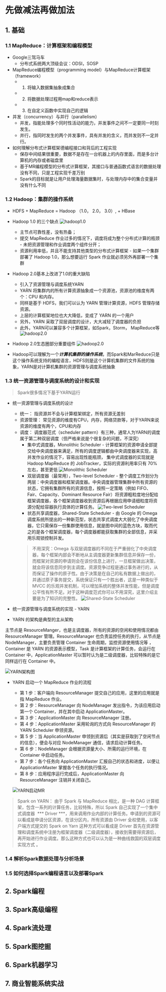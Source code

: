 # 先做减法再做加法
## 1. 基础
### 1.1 MapReduce：计算框架和编程模型
* Google三驾马车
    * 分布式系统两大顶级会议：ODSI，SOSP
* MapReduce编程模型（programming model）与MapReduce计算框架（framework）
    * 1. 将输入数据集抽象成集合
    * 2. 将数据处理过程用map和reduce表示
    * 3. 在自定义函数中实现自己的逻辑
* 并发（concurrency）与并行（parallelism）
    * 并发，指能处理多个同时性活动的能力，并发事件之间不一定要同一时刻发生。
    * 并行，指同时发生的两个并发事件，具有并发的含义，而并发则不一定并行。
* 如何理解分布式计算框架德编程接口和背后的工程实现
    * 保存中间结果很重要，数据不是存在一台机器上的内存里面，而是多台计算机的内存或者磁盘里
    * 基于MR编程模型的分布式计算框架，其接口与普通函数式语言的数据处理没有不同，只是工程实现千差万别
    * Spark的目标就是让用户处理海量数据集时，与处理内存中的集合变量并没有什么不同

### 1.2 Hadoop：集群的操作系统
* HDFS + MapReduce = Hadoop （1.0， 2.0， 3.0）, + HBase
* Hadoop 1.0 的三个缺点
    ![hadoop1.0](/imanges/spark/hadoop_1.0.png)
    * 主节点可靠性差，没有热备；
    * 提交 MapReduce 作业过多的情况下，调度将成为整个分布式计算的瓶颈 - 未把资源管理和作业调度两个组件分开；
    * 资源利用率低，并且不能支持其他类型的分布式计算框架 - 如果一个集群部署了 Hadoop 1.0，那么想要运行 Spark 作业就必须另外再部署一个集群

* Hadoop 2.0基本上改进了1.0的重大缺陷
    * 引入了资源管理与调度系统YARN
    * YARN 将集群内的所有计算资源抽象成一个资源池，资源池的维度有两个：CPU 和内存。
    * 同样是基于 HDFS，我们可以认为 YARN 管理计算资源，HDFS 管理存储资源。
    * 上层的计算框架地位也大大降低，变成了 YARN 的一个用户
    * 另外，YARN 采取了双层调度的设计，大大减轻了调度器的负担
    * 此外，YARN可以兼容多个计算框架，如Spark，Storm， MapReduce等
    ![hadoop2.0](/imanges/spark/hadoop_2.0.png)

* Hadoop 2.0生态圈部分重要组件
![hadoop2.0](/imanges/spark/hadoop_2.0_eco.png)

* Hadoop可以理解为一个***计算机集群的操作系统***，而Spark和MarReduce只是这个操作系统支持的编程语言，HDFS则是这个计算机集群的文件系统的抽象，YARN是对计算机集群的资源管理与调度系统抽象

### 1.3 统一资源管理与调度系统的设计和实现
> Spark很多情况下基于YARN运行

* 统一资源管理与调度系统的设计
    * 统一： 指资源并不会与计算框架绑定，所有资源无差别
    * 资源管理： 常见资源的维度有CPU，内存，网络贷款等，对于YARN来说资源的维度有两个，CPU和内存
    * 调度： 调度器范式（scheduler pattern）有三种，通常人为YARN的调度属于第二种双层调度（但严格来说是个很复杂的问题，不深究）
        * 集中式调度器，Monolithic Scheduler - 计算框架的资源申请全部提交给中央调度器来满足，所有的调度逻辑都由中央调度器来实现，高并发作业的情况下，容易出现性能瓶颈， 集中式调度器的实现就是 Hadoop MapReduce 的 JobTracker，实际的资源利用率只有 70% 左右，甚至更低
        ![Monolithic Scheduler](/imanges/spark/yarn0.png)
        * 双层调度器（最常用），Two-level Scheduler - 整个调度工作划分为两层：中央调度器和框架调度器。中央调度器管理集群中所有资源的状态，它拥有集群所有的资源信息，按照一定策略（例如 FIFO、Fair、Capacity、Dominant Resource Fair）将资源粗粒度地分配给框架调度器，各个框架调度器收到资源后再根据应用申请细粒度将资源分配给容器执行具体的计算任务。
        ![Two-level Scheduler](/imanges/spark/yarn1.png)
        * 状态共享调度器，Shared-State Scheduler - 由 Google 的 Omega 调度系统所提出的一种新范型，状态共享式调度大大弱化了中央调度器，它只需保存一份集群使用信息，就是图中间的蓝色方块，取而代之的是各个框架调度器，每个调度器都能获取集群的全部信息，并采用乐观锁控制并发。
        > 不用深究：Omega 与双层调度器的不同在于严重弱化了中央调度器，每个框架内部会不断地从主调度器更新集群信息并保存一份，而框架对资源的申请则会在该份信息上进行，一旦框架做出决策，就会将该信息同步到主调度。资源竞争过程是通过事务进行的，从而保证了操作的原子性。由于决策是在自己的私有数据上做出的，并通过原子事务提交，系统保证只有一个胜出者，这是一种类似于 MVCC 的乐观并发机制，可以增加系统的整体并发性能，但是调度公平性有所不足。对于这种调度范式你可以不用深究，这里介绍主要是为了知识的完整性。
        ![Shared-State Scheduler](/imanges/spark/yarn2.png)

* 统一资源管理与调度系统的实现 - YARN

* YARN 的架构是典型的主从架构

主节点是 ResourceManger，也是主调度器，所有的资源的空闲和使用情况都由 ResourceManager 管理。ResourceManager 也负责监控任务的执行，从节点是 NodeManager，主要负责管理 Container 生命周期，监控资源使用情况等 ，Container 是 YARN 的资源表示模型，Task 是计算框架的计算任务，会运行在 Container 中，ApplicationMaster 可以暂时认为是二级调度器，比较特殊的是它同样运行在 Container 中。

![YARN架构图](/imanges/spark/yarn.png)

* YARN 启动一个 MapReduce 作业的流程
    * 第 1 步：客户端向 ResourceManager 提交自己的应用，这里的应用就是指 MapReduce 作业。
    * 第 2 步：ResourceManager 向 NodeManager 发出指令，为该应用启动第一个 Container，并在其中启动 ApplicationMaster。
    * 第 3 步：ApplicationMaster 向 ResourceManager 注册。
    * 第 4 步：ApplicationMaster 采用轮询的方式向 ResourceManager 的 YARN Scheduler 申领资源。
    * 第 5 步：当 ApplicationMaster 申领到资源后（其实是获取到了空闲节点的信息），便会与对应 NodeManager 通信，请求启动计算任务。
    * 第 6 步：NodeManager 会根据资源量大小、所需的运行环境，在 Container 中启动任务。
    * 第 7 步：各个任务向 ApplicationMaster 汇报自己的状态和进度，以便让 ApplicationMaster 掌握各个任务的执行情况。
    * 第 8 步：应用程序运行完成后，ApplicationMaster 向 ResourceManager 注销并关闭自己。

    ![YARN启动MR](/imanges/spark/yarn_MR.png)

> Spark on YARN： 由于 Spark 与 MapReduce 相比，是一种 DAG 计算框架，包含一系列的计算任务，比较特殊，所以 Spark 自己实现了一个集中式调度器  *** Driver ***，用来调用作业内部的计算任务。申请到的资源可以看成是申请分区资源，在该分区内，所有资源由 Driver 全权使用，以客户端方式提交的 Spark on Yarn 这种方式可以看成是 Driver 首先在资源管理和调度系统中注册为框架调度器（二级调度器），接收到需要得资源后，再开始进行作业调度。那么这种方式也可以认为是一种曲线救国的双层调度实现方式 。

### 1.4 解析Spark数据处理与分析场景

### 1.5 如何选择Spark编程语言以及部署Spark

## 2. Spark编程

## 3. Spark高级编程

## 4. Spark流处理

## 5. Spark图挖掘

## 6. Spark机器学习

## 7. 商业智能系统实战
